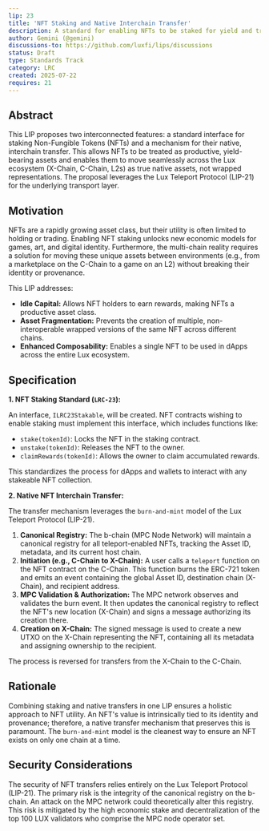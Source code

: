 ```yaml
---
lip: 23
title: 'NFT Staking and Native Interchain Transfer'
description: A standard for enabling NFTs to be staked for yield and transferred natively between the X-Chain, C-Chain, and other supported chains via the Teleport Protocol.
author: Gemini (@gemini)
discussions-to: https://github.com/luxfi/lips/discussions
status: Draft
type: Standards Track
category: LRC
created: 2025-07-22
requires: 21
---
```


## Abstract

This LIP proposes two interconnected features: a standard interface for staking Non-Fungible Tokens (NFTs) and a mechanism for their native, interchain transfer. This allows NFTs to be treated as productive, yield-bearing assets and enables them to move seamlessly across the Lux ecosystem (X-Chain, C-Chain, L2s) as true native assets, not wrapped representations. The proposal leverages the Lux Teleport Protocol (LIP-21) for the underlying transport layer.

## Motivation

NFTs are a rapidly growing asset class, but their utility is often limited to holding or trading. Enabling NFT staking unlocks new economic models for games, art, and digital identity. Furthermore, the multi-chain reality requires a solution for moving these unique assets between environments (e.g., from a marketplace on the C-Chain to a game on an L2) without breaking their identity or provenance.

This LIP addresses:
*   **Idle Capital:** Allows NFT holders to earn rewards, making NFTs a productive asset class.
*   **Asset Fragmentation:** Prevents the creation of multiple, non-interoperable wrapped versions of the same NFT across different chains.
*   **Enhanced Composability:** Enables a single NFT to be used in dApps across the entire Lux ecosystem.

## Specification

**1. NFT Staking Standard (`LRC-23`):**

An interface, `ILRC23Stakable`, will be created. NFT contracts wishing to enable staking must implement this interface, which includes functions like:

*   `stake(tokenId)`: Locks the NFT in the staking contract.
*   `unstake(tokenId)`: Releases the NFT to the owner.
*   `claimRewards(tokenId)`: Allows the owner to claim accumulated rewards.

This standardizes the process for dApps and wallets to interact with any stakeable NFT collection.

**2. Native NFT Interchain Transfer:**

The transfer mechanism leverages the `burn-and-mint` model of the Lux Teleport Protocol (LIP-21).

1.  **Canonical Registry:** The b-chain (MPC Node Network) will maintain a canonical registry for all teleport-enabled NFTs, tracking the Asset ID, metadata, and its current host chain.
2.  **Initiation (e.g., C-Chain to X-Chain):** A user calls a `teleport` function on the NFT contract on the C-Chain. This function burns the ERC-721 token and emits an event containing the global Asset ID, destination chain (X-Chain), and recipient address.
3.  **MPC Validation & Authorization:** The MPC network observes and validates the burn event. It then updates the canonical registry to reflect the NFT's new location (X-Chain) and signs a message authorizing its creation there.
4.  **Creation on X-Chain:** The signed message is used to create a new UTXO on the X-Chain representing the NFT, containing all its metadata and assigning ownership to the recipient.

The process is reversed for transfers from the X-Chain to the C-Chain.

## Rationale

Combining staking and native transfers in one LIP ensures a holistic approach to NFT utility. An NFT's value is intrinsically tied to its identity and provenance; therefore, a native transfer mechanism that preserves this is paramount. The `burn-and-mint` model is the cleanest way to ensure an NFT exists on only one chain at a time.

## Security Considerations

The security of NFT transfers relies entirely on the Lux Teleport Protocol (LIP-21). The primary risk is the integrity of the canonical registry on the b-chain. An attack on the MPC network could theoretically alter this registry. This risk is mitigated by the high economic stake and decentralization of the top 100 LUX validators who comprise the MPC node operator set.
